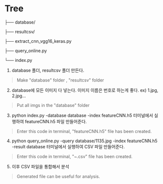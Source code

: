# Tree

├── database/

├── resultcsv/

├── extract_cnn_vgg16_keras.py

├── query_online.py

└── index.py



1. database 폴더, resultcsv 폴더 만든다.   
> Make "database" folder , "resultcsv" folder


2. database에 모든 이미지 다 넣는다. 이미지 이름은 번호로 하는게 좋다. ex) 1.jpg, 2.jpg...  
> Put all imgs in the "database" folder 


3. python index.py -database database -index featureCNN.h5 
터미널에서 실행하여 featureCNN.h5 파일 만들어준다.   
> Enter this code in terminal, "featureCNN.h5" file has been created.


4. python query_online.py -query database/1135.jpg -index featureCNN.h5 -result database
터미널에서 실행하여 CSV 파일 만들어준다. 
> Enter this code in terminal, "~.csv" file has been created.
  
  
5. 이후 CSV 파일을 통합해서 분석   
 > Generated file can be useful for analysis.
